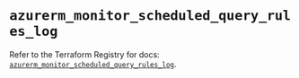 # `azurerm_monitor_scheduled_query_rules_log`

Refer to the Terraform Registry for docs: [`azurerm_monitor_scheduled_query_rules_log`](https://registry.terraform.io/providers/hashicorp/azurerm/4.21.0/docs/resources/monitor_scheduled_query_rules_log).
